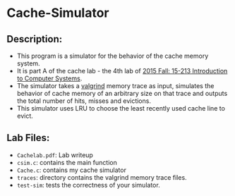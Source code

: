 # Cache-Simulator
## Description:
  - This program is a simulator for the behavior of the cache memory system.
  - It is part A of the cache lab - the 4th lab of [2015 Fall: 15-213 Introduction to Computer Systems](https://www.cs.cmu.edu/afs/cs/academic/class/15213-f15/www/schedule.html).
  - The simulator takes a [valgrind](https://man7.org/linux/man-pages/man1/valgrind.1.html) memory trace as input, simulates the behavior of cache memory of an arbitrary size on that trace and outputs the total number of hits, misses and evictions.
  - This simulator uses LRU to choose the least recently used cache line to evict.

## Lab Files:
 - `Cachelab.pdf`:  Lab writeup
- `csim.c`: contains the main function
- `Cache.c`: contains my cache simulator
- `traces`: directory contains the valgrind memory trace files.
- `test-sim`: tests the correctness of your simulator.

